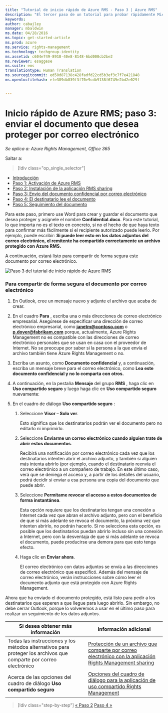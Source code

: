 ```yaml
---
title: "Tutorial de inicio rápido de Azure RMS - Paso 3 | Azure RMS"
description: "El tercer paso de un tutorial para probar rápidamente Microsoft Azure Rights Management para su organización en solo 5 pasos que deberían tomarle menos de 15 minutos."
keywords: 
author: cabailey
manager: mbaldwin
ms.date: 04/28/2016
ms.topic: get-started-article
ms.prod: azure
ms.service: rights-management
ms.technology: techgroup-identity
ms.assetid: c604e749-8918-40e8-8148-6bd000cb2be2
ms.reviewer: esaggese
ms.suite: ems
translationtype: Human Translation
ms.sourcegitcommit: ed50d87138c428fadfd22cd5b3ef3c7f7e421848
ms.openlocfilehash: efe389db839f3f70e9cdb9138f6749e2bd2e029f


---
```



# Inicio rápido de Azure RMS; paso 3: enviar el documento que desea proteger por correo electrónico

*Se aplica a: Azure Rights Management, Office 365*


Saltar a: 
> [!div class="op_single_selector"]
- [Introducción](quick-start-tutorial.md)
- [Paso 1: Activación de Azure RMS](tutorial-step1.md)
- [Paso 2: Instalación de la aplicación RMS sharing](tutorial-step2.md)
- [Paso 3: Envío del documento confidencial por correo electrónico](tutorial-step3.md)
- [Paso 4: El destinatario lee el documento](tutorial-step4.md)
- [Paso 5: Seguimiento del documento](tutorial-step5.md)


Para este paso, primero use Word para crear y guardar el documento que desea proteger y asígnele el nombre **Confidential.docx**. Para este tutorial, lo que importa no es el texto en concreto, si no el hecho de que haya texto para confirmar más fácilmente si el recipiente autorizado puede leerlo. Por ejemplo, puede escribir: **Si puede leer esto en los datos adjuntos del correo electrónico, el remitente ha compartido correctamente un archivo protegido con Azure RMS.**

A continuación, estará listo para compartir de forma segura este documento por correo electrónico.

![Paso 3 del tutorial de inicio rápido de Azure RMS](../media/AzRMS_Tutorial_3_Screenshots.png)

### Para compartir de forma segura el documento por correo electrónico

1.  En Outlook, cree un mensaje nuevo y adjunte el archivo que acaba de crear.

2.  En el cuadro **Para** , escriba una o más direcciones de correo electrónico empresarial. Asegúrese de especificar una dirección de correo electrónico empresarial, como **janetm@contoso.com** o **p.dover@fabrikam.com** porque, actualmente, Azure Rights Management no es compatible con las direcciones de correo electrónico personales que se usan en casa con el proveedor de Internet. No se preocupe por saber si la persona a la que envía el archivo también tiene Azure Rights Management o no.

3.  Escriba un asunto, como  **Documento confidencial** y, a continuación, escriba un mensaje breve para el correo electrónico, como **Lea este documento confidencial y no lo comparta con otros.**

4.  A continuación, en la pestaña **Mensaje** del grupo **RMS** , haga clic en **Uso compartido seguro** y luego haga clic en **Uso compartido seguro** nuevamente:

5.  En el cuadro de diálogo **Uso compartido seguro** :

    1.  Seleccione **Visor – Solo ver**.

        Esto significa que los destinatarios podrán ver el documento pero no editarlo ni imprimirlo.

    2.  Seleccione **Enviarme un correo electrónico cuando alguien trate de abrir estos documentos**.

        Recibirá una notificación por correo electrónico cada vez que los destinatarios intenten abrir el archivo adjunto, y también si alguien más intenta abrirlo (por ejemplo, cuando el destinatario reenvía el correo electrónico a un compañero de trabajo. En este último caso, verá que se deniega el acceso y, a partir de los detalles del usuario, podrá decidir si enviar a esa persona una copia del documento que puede abrir.

    3.  Seleccione **Permítame revocar el acceso a estos documentos de forma instantánea**.

        Esta opción requiere que los destinatarios tengan una conexión a Internet cada vez que abran el archivo adjunto, pero con el beneficio de que si más adelante se revoca el documento, la próxima vez que intenten abrirlo, no podrán hacerlo. Si no selecciona esta opción, es posible que los destinatarios puedan abrirlo incluso sin una conexión a Internet, pero con la desventaja de que si más adelante se revoca el documento, puede producirse una demora para que esto tenga efecto.

    4.  Haga clic en **Enviar ahora**.

        El correo electrónico con datos adjuntos se envía a las direcciones de correo electrónico que especificó. Además del mensaje de correo electrónico, verán instrucciones sobre cómo leer el documento adjunto que está protegido con Azure Rights Management.

Ahora que ha enviado el documento protegido, está listo para pedir a los destinatarios que esperen a que llegue para luego abrirlo. Sin embargo, no debe cerrar Outlook, porque lo volveremos a usar en el último paso para realizar un seguimiento de los datos adjuntos.

|Si desea obtener más información|Información adicional|
|--------------------------------|--------------------------|
|Todas las instrucciones y los métodos alternativos para proteger los archivos que comparte por correo electrónico|[Protección de un archivo que comparte por correo electrónico con la aplicación Rights Management sharing](../rms-client/sharing-app-protect-by-email.md)|
|Acerca de las opciones del cuadro de diálogo **Uso compartido seguro**|[Opciones del cuadro de diálogo para la aplicación de uso compartido Rights Management](../rms-client/sharing-app-dialog-box.md)|


>[!div class="step-by-step"]
[« Paso 2](tutorial-step2.md)
[Paso 4 »](tutorial-step4.md)


<!--HONumber=Jun16_HO4-->


